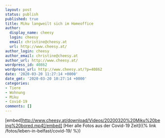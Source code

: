 ```yaml
---
layout: post
status: publish
published: true
title: Miku langweilt sich im Homeoffice
author:
  display_name: cheesy
  login: cheesy
  email: christine@cheesy.at
  url: http://www.cheesy.at/
author_login: cheesy
author_email: christine@cheesy.at
author_url: http://www.cheesy.at/
wordpress_id: 40862
wordpress_url: http://www.cheesy.at/?p=40862
date: '2020-03-20 11:27:14 +0000'
date_gmt: '2020-03-20 10:27:14 +0000'
categories:
- Tiere
- Wohnung
- Miku
- Covid-19
comments: []
---
```

[embed]http://www.cheesy.at/download/Videos/20200320%20Miku%20being%20bored.mp4[/embed]
[Hier alle Fotos aus der Covid-19 Zeit]({% link /fotos/leben-in-belfast/covid-19/ %})

